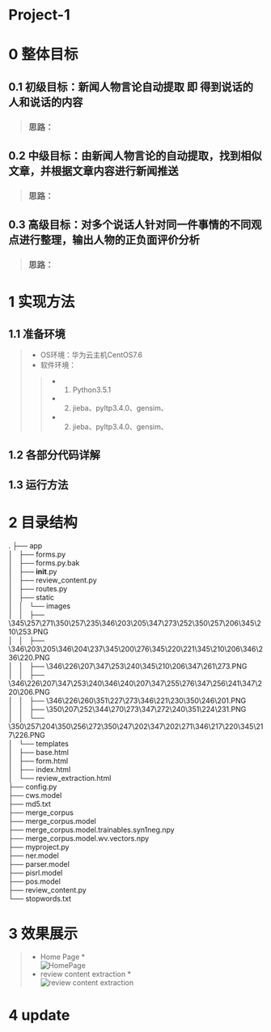 # Project-1  
# 0 整体目标  
## 0.1 初级目标：新闻人物言论自动提取 即 得到说话的人和说话的内容  
> ### 思路：  


## 0.2 中级目标：由新闻人物言论的自动提取，找到相似文章，并根据文章内容进行新闻推送  
> ### 思路：  


## 0.3 高级目标：对多个说话人针对同一件事情的不同观点进行整理，输出人物的正负面评价分析  
> ### 思路：  

# 1 实现方法  
## 1.1 准备环境  
> * OS环境：华为云主机CentOS7.6
> * 软件环境：  
>> * 1) Python3.5.1  
>> * 2) jieba、pyltp3.4.0、gensim、  
>> * 2) jieba、pyltp3.4.0、gensim、

## 1.2 各部分代码详解  

## 1.3 运行方法  

# 2 目录结构  

.
├── app  
│   ├── forms.py  
│   ├── forms.py.bak  
│   ├── __init__.py  
│   ├── review_content.py  
│   ├── routes.py  
│   ├── static  
│   │   └── images  
│   │       ├── \345\257\271\350\257\235\346\203\205\347\273\252\350\257\206\345\210\253.PNG  
│   │       ├── \346\203\205\346\204\237\345\200\276\345\220\221\345\210\206\346\236\220.PNG  
│   │       ├── \346\226\207\347\253\240\345\210\206\347\261\273.PNG  
│   │       ├── \346\226\207\347\253\240\346\240\207\347\255\276\347\256\241\347\220\206.PNG  
│   │       ├── \346\226\260\351\227\273\346\221\230\350\246\201.PNG  
│   │       ├── \350\207\252\344\270\273\347\272\240\351\224\231.PNG  
│   │       └── \350\257\204\350\256\272\350\247\202\347\202\271\346\217\220\345\217\226.PNG  
│   └── templates  
│       ├── base.html  
│       ├── form.html  
│       ├── index.html  
│       └── review_extraction.html  
├── config.py  
├── cws.model  
├── md5.txt  
├── merge_corpus  
├── merge_corpus.model  
├── merge_corpus.model.trainables.syn1neg.npy  
├── merge_corpus.model.wv.vectors.npy  
├── myproject.py  
├── ner.model  
├── parser.model  
├── pisrl.model  
├── pos.model  
├── review_content.py  
└── stopwords.txt  

# 3 效果展示  
> * Home Page *  
![HomePage](https://github.com/CuiShaohua/project1/edit/master/Home.PNG)  
> * review content extraction *  
![review content extraction](https://github.com/CuiShaohua/project1/edit/master/review_content.PNG)  
# 4 update  
